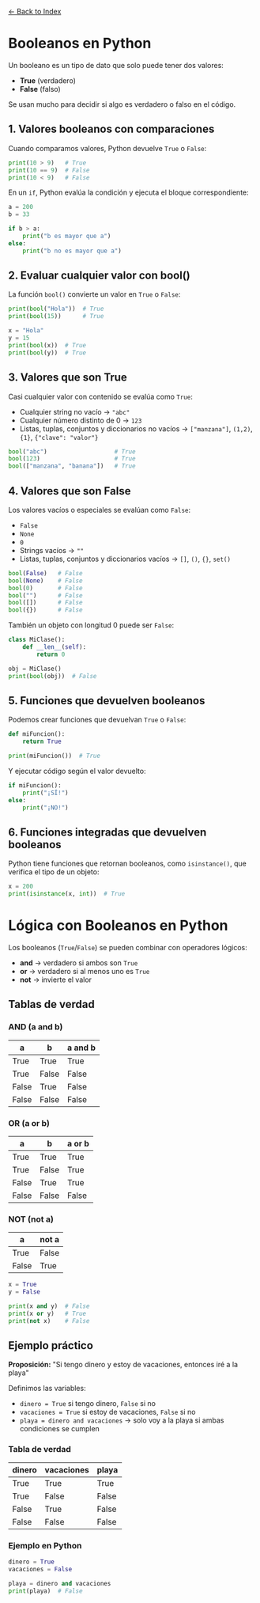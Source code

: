 [← Back to Index](README.md)

# Booleanos en Python

Un booleano es un tipo de dato que solo puede tener dos valores:

- **True** (verdadero)
- **False** (falso)

Se usan mucho para decidir si algo es verdadero o falso en el código.

## 1. Valores booleanos con comparaciones

Cuando comparamos valores, Python devuelve `True` o `False`:

```python
print(10 > 9)   # True
print(10 == 9)  # False
print(10 < 9)   # False
```

En un `if`, Python evalúa la condición y ejecuta el bloque correspondiente:

```python
a = 200
b = 33

if b > a:
    print("b es mayor que a")
else:
    print("b no es mayor que a")
```

## 2. Evaluar cualquier valor con bool()

La función `bool()` convierte un valor en `True` o `False`:

```python
print(bool("Hola"))  # True
print(bool(15))      # True

x = "Hola"
y = 15
print(bool(x))  # True
print(bool(y))  # True
```

## 3. Valores que son True

Casi cualquier valor con contenido se evalúa como `True`:

- Cualquier string no vacío → `"abc"`
- Cualquier número distinto de 0 → `123`
- Listas, tuplas, conjuntos y diccionarios no vacíos → `["manzana"]`, `(1,2)`, `{1}`, `{"clave": "valor"}`

```python
bool("abc")                   # True
bool(123)                     # True
bool(["manzana", "banana"])   # True
```

## 4. Valores que son False

Los valores vacíos o especiales se evalúan como `False`:

- `False`
- `None`
- `0`
- Strings vacíos → `""`
- Listas, tuplas, conjuntos y diccionarios vacíos → `[]`, `()`, `{}`, `set()`

```python
bool(False)   # False
bool(None)    # False
bool(0)       # False
bool("")      # False
bool([])      # False
bool({})      # False
```

También un objeto con longitud 0 puede ser `False`:

```python
class MiClase():
    def __len__(self):
        return 0

obj = MiClase()
print(bool(obj))  # False
```

## 5. Funciones que devuelven booleanos

Podemos crear funciones que devuelvan `True` o `False`:

```python
def miFuncion():
    return True

print(miFuncion())  # True
```

Y ejecutar código según el valor devuelto:

```python
if miFuncion():
    print("¡SÍ!")
else:
    print("¡NO!")
```

## 6. Funciones integradas que devuelven booleanos

Python tiene funciones que retornan booleanos, como `isinstance()`, que verifica el tipo de un objeto:

```python
x = 200
print(isinstance(x, int))  # True
```

# Lógica con Booleanos en Python

Los booleanos (`True`/`False`) se pueden combinar con operadores lógicos:

- **and** → verdadero si ambos son `True`
- **or** → verdadero si al menos uno es `True`
- **not** → invierte el valor

## Tablas de verdad

### AND (a and b)

| a     | b     | a and b |
|-------|-------|---------|
| True  | True  | True    |
| True  | False | False   |
| False | True  | False   |
| False | False | False   |

### OR (a or b)

| a     | b     | a or b |
|-------|-------|--------|
| True  | True  | True   |
| True  | False | True   |
| False | True  | True   |
| False | False | False  |

### NOT (not a)

| a     | not a |
|-------|-------|
| True  | False |
| False | True  |

```python
x = True
y = False

print(x and y)  # False
print(x or y)   # True
print(not x)    # False
```

## Ejemplo práctico

**Proposición:** "Si tengo dinero y estoy de vacaciones, entonces iré a la playa"

Definimos las variables:
- `dinero = True` si tengo dinero, `False` si no
- `vacaciones = True` si estoy de vacaciones, `False` si no
- `playa = dinero and vacaciones` → solo voy a la playa si ambas condiciones se cumplen

### Tabla de verdad

| dinero | vacaciones | playa |
|--------|------------|-------|
| True   | True       | True  |
| True   | False      | False |
| False  | True       | False |
| False  | False      | False |

### Ejemplo en Python

```python
dinero = True
vacaciones = False

playa = dinero and vacaciones
print(playa)  # False
```